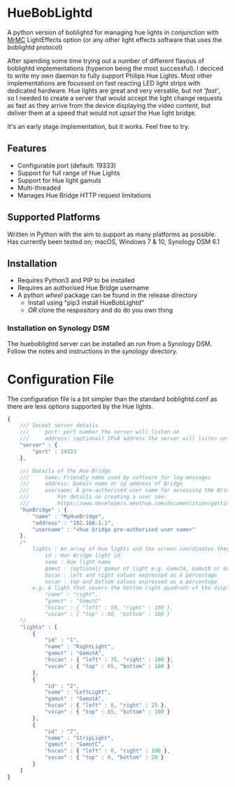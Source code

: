 # HueBobLightd
A python version of boblightd for managing hue lights in conjunction
with [MrMC](https://mrmc.tv) LightEffects option (or any other light effects software that uses
the boblightd protocol)


After spending some time trying out a number of different flavous of boblightd
implementations (hyperion being the most successful). I deciced to write my own
daemon to fully support Philips Hue Lights.
Most other implementations are focussed on fast reacting LED light strips with
dedicated hardware. Hue lights are great and very versatile, but not _'fast'_, so I needed to create a server that would accept the light change requests as fast as they arrive from the device displaying the video content, but deliver them at a speed that would not _upset_ the Hue light bridge.

It's an early stage implementation, but it works. Feel free to try.

## Features

- Configurable port (default: 19333)
- Support for full range of Hue Lights
- Support for Hue light gamuts
- Multi-threaded
- Manages Hue Bridge HTTP request limitations

## Supported Platforms
Written in Python with the aim to support as many platforms as possible.
Has currently been tested on; macOS, Windows 7 & 10, Synology DSM 6.1

## Installation
- Requires Python3 and PIP to be installed
- Requires an authorised Hue Bridge username
- A python _wheel_ package can be found in the release directory
  - Install using "pip3 install HueBobLightd"
  - *OR* clone the respository and do do you own thing

### Installation on Synology DSM
The hueboblightd server can be installed an run from a Synology DSM.
Follow the notes and instructions in the _synology_ directory.

# Configuration File
The configuration file is a bit simpler than the standard boblightd.conf as there
are less options supported by the Hue lights.

``` javascript
{
    /// Socket server details
    ///     port: port number the server will listen on
    ///     address: (optional) IPv4 address the server will listen on
    "server" : {
        "port" : 19333
    },

    /// Details of the Hue Bridge
    ///     name: Friendly name used by software for log messages
    ///     address: Domain name or ip address of Bridge
    ///     username: A pre-authorised user name for accessing the Bridge
    ///         For details on creating a user see:
    ///         https://www.developers.meethue.com/documentation/getting-started
    "hueBridge" : {
        "name" : "MyHueBridge",
        "address" : "192.168.1.1",
        "username" : "<hue bridge pre-authorised user name>"
    },
    /*
        lights : An array of Hue lights and the screen coordinates they cover
            id : Hur Bridge light id
            name : Hue light name
            gamut : (optional) gamut of light e.g. GamutA, GamutB or GamutC
            hscan : left and right values expressed as a percentage
            vscan : top and bottom values expressed as a percentage
        e.g. A light that covers the bottom right quadrant of the display:
            "name" : "right",
            "gamut" : "GamutC"
            "hscan" : { "left" : 50, "right" : 100 },
            "vscan" : { "top" : 50, "bottom" : 100 }
    */
    "lights" : [
        {
            "id" : "1",
            "name" : "RightLight",
            "gamut" : "GamutA",
            "hscan" : { "left" : 75, "right" : 100 },
            "vscan" : { "top" : 65, "bottom" : 100 }
        },
        {
            "id" : "2",
            "name" : "LeftLight",
            "gamut" : "GamutA",
            "hscan" : { "left" : 0, "right" : 25 },
            "vscan" : { "top" : 65, "bottom" : 100 }
        },
        {
            "id" : "7",
            "name" : "StripLight",
            "gamut" : "GamutC",
            "hscan" : { "left" : 0, "right" : 100 },
            "vscan" : { "top" : 0, "bottom" : 20 }
        }
    ]
}
```

